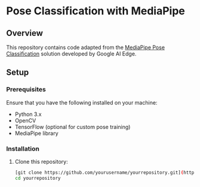 # Pose Classification with MediaPipe

## Overview

This repository contains code adapted from the [MediaPipe Pose Classification](https://github.com/google-ai-edge/mediapipe/blob/master/docs/solutions/pose_classification.md) solution developed by Google AI Edge. 

## Setup

### Prerequisites

Ensure that you have the following installed on your machine:

- Python 3.x
- OpenCV
- TensorFlow (optional for custom pose training)
- MediaPipe library

### Installation

1. Clone this repository:
   ```bash
   [git clone https://github.com/yourusername/yourrepository.git](https://github.com/cjwku1209/mediapipe_pose_classification_lab.git)
   cd yourrepository
